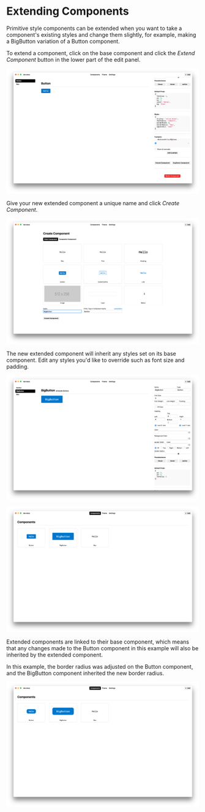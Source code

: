 
# Extending Components

Primitive style components can be extended when you want to take a component's existing styles and change them slightly, for example, making a BigButton variation of a Button component.

To extend a component, click on the base component and click the *Extend Component* button in the lower part of the edit panel.

![extend component button](images/extend-button.png)

Give your new extended component a unique name and click *Create Component*.

![extend component form](images/extend-name.png)

The new extended component will inherit any styles set on its base component.
Edit any styles you'd like to override such as font size and padding.

![extended component detail](images/extend-detail.png)

![extended component library view](images/extend-library.png)

Extended components are linked to their base component, which means
that any changes made to the Button component in this example
will also be inherited by the extended component.

In this example, the border radius was adjusted on the Button component,
and the BigButton component inherited the new border radius.

![extended component library view](images/extend-base-edits.png)

